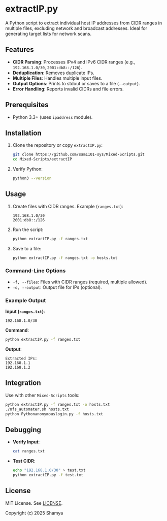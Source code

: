 # extractIP.py

A Python script to extract individual host IP addresses from CIDR ranges in multiple files, excluding network and broadcast addresses. Ideal for generating target lists for network scans.

## Features

- **CIDR Parsing**: Processes IPv4 and IPv6 CIDR ranges (e.g., `192.168.1.0/30`, `2001:db8::/126`).
- **Deduplication**: Removes duplicate IPs.
- **Multiple Files**: Handles multiple input files.
- **Output Options**: Prints to stdout or saves to a file (`--output`).
- **Error Handling**: Reports invalid CIDRs and file errors.

## Prerequisites

- Python 3.3+ (uses `ipaddress` module).

## Installation

1. Clone the repository or copy `extractIP.py`:

   ```bash
   git clone https://github.com/sam1101-sys/Mixed-Scripts.git
   cd Mixed-Scripts/extractIP
   ```

2. Verify Python:

   ```bash
   python3 --version
   ```

## Usage

1. Create files with CIDR ranges. Example (`ranges.txt`):

   ```
   192.168.1.0/30
   2001:db8::/126
   ```

2. Run the script:

   ```bash
   python extractIP.py -f ranges.txt
   ```

3. Save to a file:

   ```bash
   python extractIP.py -f ranges.txt -o hosts.txt
   ```

### Command-Line Options

- `-f, --files`: Files with CIDR ranges (required, multiple allowed).
- `-o, --output`: Output file for IPs (optional).

### Example Output

**Input (`ranges.txt`)**:
```
192.168.1.0/30
```

**Command**:
```bash
python extractIP.py -f ranges.txt
```

**Output**:
```
Extracted IPs:
192.168.1.1
192.168.1.2
```

## Integration

Use with other `Mixed-Scripts` tools:
```bash
python extractIP.py -f ranges.txt -o hosts.txt
./nfs_automater.sh hosts.txt
python Pythonanonymouslogin.py -f hosts.txt
```

## Debugging

- **Verify Input**:
  ```bash
  cat ranges.txt
  ```
- **Test CIDR**:
  ```bash
  echo "192.168.1.0/30" > test.txt
  python extractIP.py -f test.txt
  ```

## License

MIT License. See [LICENSE](../../LICENSE).

Copyright (c) 2025 Shamya
